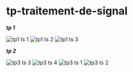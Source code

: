 # tp-traitement-de-signal
*******************************************************tp 1*******************************************************



![tp1 ts 1](https://user-images.githubusercontent.com/122915744/213954433-9a608c56-b7fa-47ec-b425-7fc4f67dd968.png)
![tp1 ts 2](https://user-images.githubusercontent.com/122915744/213954645-a0724e79-ffe1-4813-bf46-6826fbad7239.png)
![tp1 ts 3](https://user-images.githubusercontent.com/122915744/213954647-820dce34-1256-4a47-b68e-12d253341f94.png)



*******************************************************tp 2*******************************************************

![tp3 ts 3](https://user-images.githubusercontent.com/122915744/214036038-92a1e32d-4177-421f-b580-d35102cc7cce.png)
![tp3 ts 4](https://user-images.githubusercontent.com/122915744/214036043-01d8995f-15b3-4797-b801-e83ccfa1b0be.png)
![tp3 ts 1](https://user-images.githubusercontent.com/122915744/214036046-5a59971a-6410-4974-bbc3-8a298b95b599.png)
![tp3 ts 2](https://user-images.githubusercontent.com/122915744/214036049-98b3dd6d-4ea6-4da2-a782-5512228995f6.png)














